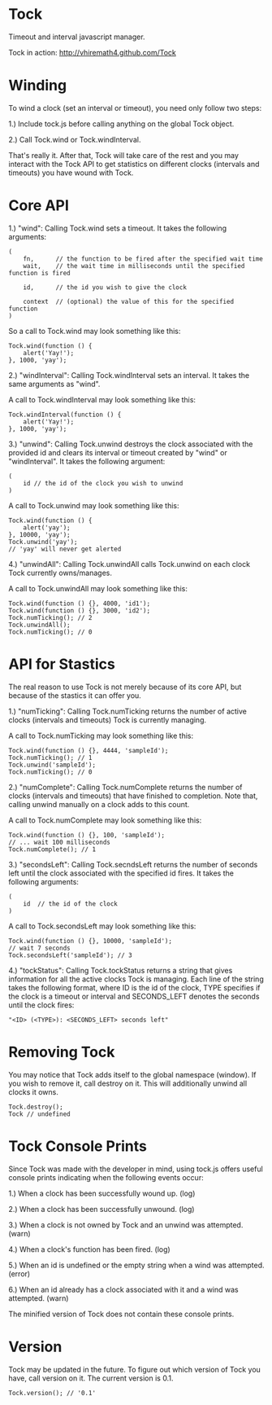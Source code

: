 Tock
====

Timeout and interval javascript manager.

Tock in action: http://vhiremath4.github.com/Tock

Winding
=======

To wind a clock (set an interval or timeout), you need only follow two steps:

1.) Include tock.js before calling anything on the global Tock object.

2.) Call Tock.wind or Tock.windInterval.

That's really it. After that, Tock will take care of the rest and you may interact
with the Tock API to get statistics on different clocks (intervals and timeouts)
you have wound with Tock.

Core API
========

1.) "wind": Calling Tock.wind sets a timeout. It takes the following arguments:

    (
        fn,      // the function to be fired after the specified wait time
        wait,    // the wait time in milliseconds until the specified function is fired

        id,      // the id you wish to give the clock

        context  // (optional) the value of this for the specified function
    )

  So a call to Tock.wind may look something like this:

    Tock.wind(function () {
        alert('Yay!');
    }, 1000, 'yay');

2.) "windInterval": Calling Tock.windInterval sets an interval. It takes the same
arguments as "wind".

  A call to Tock.windInterval may look something like this:

    Tock.windInterval(function () {
        alert('Yay!');
    }, 1000, 'yay');

3.) "unwind": Calling Tock.unwind destroys the clock associated with the provided id and
clears its interval or timeout created by "wind" or "windInterval". It takes the
following argument:

    (
        id // the id of the clock you wish to unwind
    )

  A call to Tock.unwind may look something like this:

    Tock.wind(function () {
        alert('yay');
    }, 10000, 'yay');
    Tock.unwind('yay');
    // 'yay' will never get alerted

4.) "unwindAll": Calling Tock.unwindAll calls Tock.unwind on each clock Tock currently owns/manages.

  A call to Tock.unwindAll may look something like this:

    Tock.wind(function () {}, 4000, 'id1');
    Tock.wind(function () {}, 3000, 'id2');
    Tock.numTicking(); // 2
    Tock.unwindAll();
    Tock.numTicking(); // 0

API for Stastics
================

The real reason to use Tock is not merely because of its core API, but because of the stastics
it can offer you.

1.) "numTicking": Calling Tock.numTicking returns the number of active clocks (intervals and timeouts)
Tock is currently managing.

  A call to Tock.numTicking may look something like this:

    Tock.wind(function () {}, 4444, 'sampleId');
    Tock.numTicking(); // 1
    Tock.unwind('sampleId');
    Tock.numTicking(); // 0

2.) "numComplete": Calling Tock.numComplete returns the number of clocks (intervals and timeouts) that
have finished to completion. Note that, calling unwind manually on a clock adds to this count.

  A call to Tock.numComplete may look something like this:

    Tock.wind(function () {}, 100, 'sampleId');
    // ... wait 100 milliseconds
    Tock.numComplete(); // 1

3.) "secondsLeft": Calling Tock.secndsLeft returns the number of seconds left until the clock associated
with the specified id fires. It takes the following arguments:

    (
        id  // the id of the clock
    )

  A call to Tock.secondsLeft may look something like this:

    Tock.wind(function () {}, 10000, 'sampleId');
    // wait 7 seconds
    Tock.secondsLeft('sampleId'); // 3

4.) "tockStatus": Calling Tock.tockStatus returns a string that gives information for all the active clocks
Tock is managing. Each line of the string takes the following format, where ID is the id of the clock,
TYPE specifies if the clock is a timeout or interval and SECONDS_LEFT denotes the seconds until the
clock fires:

    "<ID> (<TYPE>): <SECONDS_LEFT> seconds left"

Removing Tock
=============

You may notice that Tock adds itself to the global namespace (window). If you wish to remove it, call
destroy on it. This will additionally unwind all clocks it owns.

    Tock.destroy();
    Tock // undefined

Tock Console Prints
===================

Since Tock was made with the developer in mind, using tock.js offers useful console prints indicating
when the following events occur:

1.) When a clock has been successfully wound up. (log)

2.) When a clock has been successfully unwound. (log)

3.) When a clock is not owned by Tock and an unwind was attempted. (warn)

4.) When a clock's function has been fired. (log)

5.) When an id is undefined or the empty string when a wind was attempted. (error)

6.) When an id already has a clock associated with it and a wind was attempted. (warn)

The minified version of Tock does not contain these console prints.

Version
=======

Tock may be updated in the future. To figure out which version of Tock you have, call version on it. The
current version is 0.1.

    Tock.version(); // '0.1'
